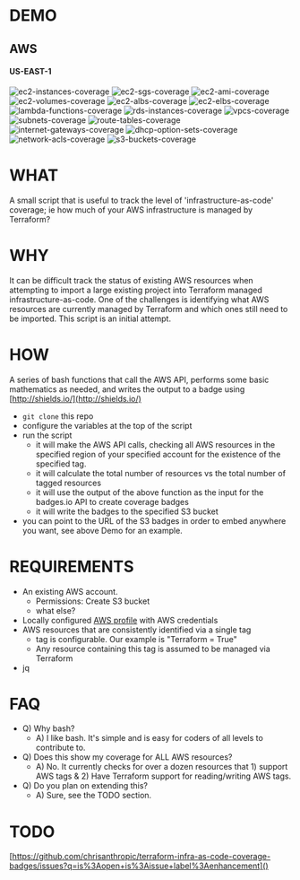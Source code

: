 # DEMO

## AWS

#### US-EAST-1

![ec2-instances-coverage](https://s3-us-west-2.amazonaws.com/terraform-infra-as-code-coverage-badges/ec2-instances-current-coverage.svg?maxAge=60) ![ec2-sgs-coverage](https://s3-us-west-2.amazonaws.com/terraform-infra-as-code-coverage-badges/ec2-security-groups-current-coverage.svg?maxAge=60) ![ec2-ami-coverage](https://s3-us-west-2.amazonaws.com/terraform-infra-as-code-coverage-badges/ec2-ami-current-coverage.svg?maxAge=60) ![ec2-volumes-coverage](https://s3-us-west-2.amazonaws.com/terraform-infra-as-code-coverage-badges/ec2-volumes-current-coverage.svg?maxAge=60) ![ec2-albs-coverage](https://s3-us-west-2.amazonaws.com/terraform-infra-as-code-coverage-badges/ec2-albs-current-coverage.svg?maxAge=60) ![ec2-elbs-coverage](https://s3-us-west-2.amazonaws.com/terraform-infra-as-code-coverage-badges/ec2-elbs-current-coverage.svg?maxAge=60) ![lambda-functions-coverage](https://s3-us-west-2.amazonaws.com/terraform-infra-as-code-coverage-badges/lambda-functions-current-coverage.svg?maxAge=60) ![rds-instances-coverage](https://s3-us-west-2.amazonaws.com/terraform-infra-as-code-coverage-badges/rds-instances-current-coverage.svg?maxAge=60) ![vpcs-coverage](https://s3-us-west-2.amazonaws.com/terraform-infra-as-code-coverage-badges/vpcs-current-coverage.svg?maxAge=60) ![subnets-coverage](https://s3-us-west-2.amazonaws.com/terraform-infra-as-code-coverage-badges/subnets-current-coverage.svg?maxAge=60) ![route-tables-coverage](https://s3-us-west-2.amazonaws.com/terraform-infra-as-code-coverage-badges/route-tables-current-coverage.svg?maxAge=60) ![internet-gateways-coverage](https://s3-us-west-2.amazonaws.com/terraform-infra-as-code-coverage-badges/internet-gateways-current-coverage.svg?maxAge=60) ![dhcp-option-sets-coverage](https://s3-us-west-2.amazonaws.com/terraform-infra-as-code-coverage-badges/dhcp-opts-current-coverage.svg?maxAge=60) ![network-acls-coverage](https://s3-us-west-2.amazonaws.com/terraform-infra-as-code-coverage-badges/network-acls-current-coverage.svg?maxAge=60) ![s3-buckets-coverage](https://s3-us-west-2.amazonaws.com/terraform-infra-as-code-coverage-badges/s3-buckets-current-coverage.svg?maxAge=60) 

# WHAT
A small script that is useful to track the level of 'infrastructure-as-code' coverage; ie how much of your AWS infrastructure is managed by Terraform?

# WHY
It can be difficult track the status of existing AWS resources when attempting to import a large existing project into Terraform managed infrastructure-as-code. One of the challenges is identifying what AWS resources are currently managed by Terraform and which ones still need to be imported. This script is an initial attempt.

# HOW
A series of bash functions that call the AWS API, performs some basic mathematics as needed, and writes the output to a badge using [http://shields.io/](http://shields.io/)

- `git clone` this repo
- configure the variables at the top of the script
- run the script
  - it will make the AWS API calls, checking all AWS resources in the specified region of your specified account for the existence of the specified tag.
  - it will calculate the total number of resources vs the total number of tagged resources
  - it will use the output of the above function as the input for the badges.io API to create coverage badges
  - it will write the badges to the specified S3 bucket
- you can point to the URL of the S3 badges in order to embed anywhere you want, see above Demo for an example.

# REQUIREMENTS
- An existing AWS account.
  - Permissions: Create S3 bucket
  - what else?
- Locally configured [AWS profile](http://docs.aws.amazon.com/cli/latest/userguide/cli-multiple-profiles.html) with AWS credentials
- AWS resources that are consistently identified via a single tag
    - tag is configurable. Our example is "Terraform = True"
    - Any resource containing this tag is assumed to be managed via Terraform
- jq

# FAQ
- Q) Why bash?
  - A) I like bash. It's simple and is easy for coders of all levels to contribute to.
- Q) Does this show my coverage for ALL AWS resources?
  - A) No. It currently checks for over a dozen resources that 1) support AWS tags & 2) Have Terraform support for reading/writing AWS tags.
- Q) Do you plan on extending this?
  - A) Sure, see the TODO section.

# TODO
[https://github.com/chrisanthropic/terraform-infra-as-code-coverage-badges/issues?q=is%3Aopen+is%3Aissue+label%3Aenhancement]()
